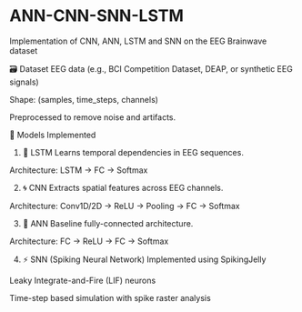 # ANN-CNN-SNN-LSTM
Implementation of CNN, ANN, LSTM and SNN on the EEG Brainwave dataset

🗃️ Dataset
EEG data (e.g., BCI Competition Dataset, DEAP, or synthetic EEG signals)

Shape: (samples, time_steps, channels)

Preprocessed to remove noise and artifacts.

🧠 Models Implemented
1. 🔁 LSTM
Learns temporal dependencies in EEG sequences.

Architecture: LSTM → FC → Softmax

2. 🌀 CNN
Extracts spatial features across EEG channels.

Architecture: Conv1D/2D → ReLU → Pooling → FC → Softmax

3. 🔧 ANN
Baseline fully-connected architecture.

Architecture: FC → ReLU → FC → Softmax

4. ⚡ SNN (Spiking Neural Network)
Implemented using SpikingJelly

Leaky Integrate-and-Fire (LIF) neurons

Time-step based simulation with spike raster analysis

